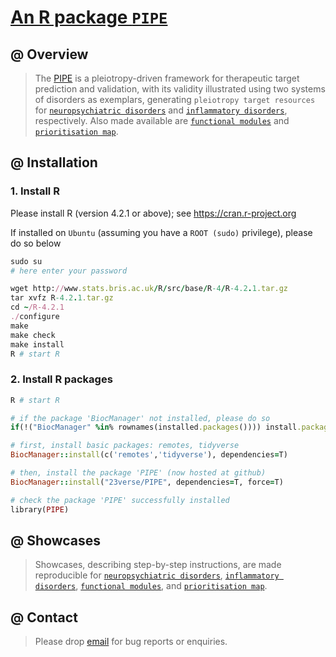 # [An R package `PIPE`](https://github.com/23verse/PIPE)

## @ Overview

> The [PIPE](http://www.genetictargets.pro/PIPE) is a pleiotropy-driven framework for therapeutic target prediction and validation, with its validity illustrated using two systems of disorders as exemplars, generating `pleiotropy target resources` for [`neuropsychiatric disorders`](http://www.genetictargets.pro/PIPE/portal/npd) and [`inflammatory disorders`](http://www.genetictargets.pro/PIPE/portal/ind), respectively. Also made available are [`functional modules`](http://www.genetictargets.pro/PIPE/portal/mod) and [`prioritisation map`](http://www.genetictargets.pro/PIPE/portal/map).


## @ Installation

### 1. Install R

Please install R (version 4.2.1 or above); see https://cran.r-project.org

If installed on `Ubuntu` (assuming you have a `ROOT (sudo)` privilege), please do so below

```ruby
sudo su
# here enter your password

wget http://www.stats.bris.ac.uk/R/src/base/R-4/R-4.2.1.tar.gz
tar xvfz R-4.2.1.tar.gz
cd ~/R-4.2.1
./configure
make
make check
make install
R # start R
```

### 2. Install R packages

```ruby
R # start R

# if the package 'BiocManager' not installed, please do so
if(!("BiocManager" %in% rownames(installed.packages()))) install.packages("BiocManager")

# first, install basic packages: remotes, tidyverse
BiocManager::install(c('remotes','tidyverse'), dependencies=T)

# then, install the package 'PIPE' (now hosted at github)
BiocManager::install("23verse/PIPE", dependencies=T, force=T)

# check the package 'PIPE' successfully installed
library(PIPE)
```


## @ Showcases

> Showcases, describing step-by-step instructions, are made reproducible for [`neuropsychiatric disorders`](http://www.genetictargets.pro/PIPE/showcase/npd), [`inflammatory disorders`](http://www.genetictargets.pro/PIPE/showcase/ind), [`functional modules`](http://www.genetictargets.pro/PIPE/showcase/mod), and [`prioritisation map`](http://www.genetictargets.pro/PIPE/showcase/map).


## @ Contact

> Please drop [email](mailto:fh12355@rjh.com.cn) for bug reports or enquiries.


